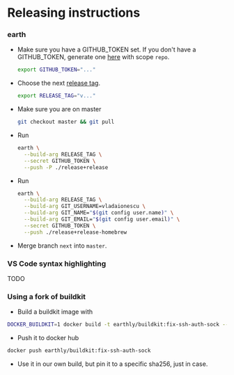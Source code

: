# Releasing instructions

### earth

* Make sure you have a GITHUB_TOKEN set. If you don't have a GITHUB_TOKEN, generate one [here](https://github.com/settings/tokens) with scope `repo`.
  ```bash
  export GITHUB_TOKEN="..."
  ```
* Choose the next [release tag](https://github.com/earthly/earthly/releases).
  ```bash
  export RELEASE_TAG="v..."
  ```
* Make sure you are on master
  ```bash
  git checkout master && git pull
  ```
* Run
  ```bash
  earth \
    --build-arg RELEASE_TAG \
    --secret GITHUB_TOKEN \
    --push -P ./release+release
  ```
* Run
  ```bash
  earth \
    --build-arg RELEASE_TAG \
    --build-arg GIT_USERNAME=vladaionescu \
    --build-arg GIT_NAME="$(git config user.name)" \
    --build-arg GIT_EMAIL="$(git config user.email)" \
    --secret GITHUB_TOKEN \
    --push ./release+release-homebrew
  ```
* Merge branch `next` into `master`.

### VS Code syntax highlighting

TODO

### Using a fork of buildkit

* Build a buildkit image with

```bash
DOCKER_BUILDKIT=1 docker build -t earthly/buildkit:fix-ssh-auth-sock --target buildkit-buildkitd-linux .
```

* Push it to docker hub

```bash
docker push earthly/buildkit:fix-ssh-auth-sock
```

* Use it in our own build, but pin it to a specific sha256, just in case.

